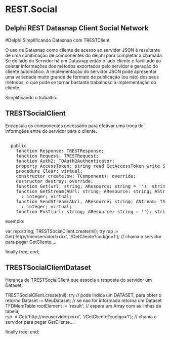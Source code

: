# REST.Social

Delphi REST Datasnap Client Social Network
------------------------------------------

#Delphi Simplificando Datasnap com TRESTClient

O uso de Datasnap como cliente de acesso ao servidor JSON é resultante de uma combinação de componentes do delphi para completar a chamada.
Se do lado do Servidor há um Datasnap então o lado cliente é facilitado ao coletar informações dos métodos exportados pelo servidor e geração do cliente  automático.
A implementação do servidor JSON pode apresentar uma variedade muito grande de formato de publicação (ou não) dos seus métodos, o que pode se tornar bastante trabalhoso a implementação do cliente.

Simplificando o trabalho:

TRESTSocialClient
-----------------
  Encapsula os componentes necessário para efetivar uma troca de informções entre do servidor para o cliente.
<pre>  
  public
    function Response: TRESTResponse;
    function Request: TRESTRequest;
    function Auth2: TOAuth2Authenticator;
    property AccessToken: string read GetAccessToken write SetAccessToken;
    procedure Clear; virtual;
    constructor create(ow: TComponent); override;
    destructor destroy; override;
    function Get(url: string; AResource: string = ''): string; virtual;
    function GetStream(AUrl: string; AResource: string; AStream: TStream)
      : integer; virtual;
    function SendStream(AUrl, AResource: string; AStream: TStream)
      : integer; virtual;
    function Post(url: string; AResource: string = ''): string; virtual;
</pre>

  exemplo:
  
  var rsp:string;
  TRESTSocialClient.create(nil);
  try
    rsp := Get('http://meuservidor/xxxx', '/GetCliente?codigo=1');  // chama o servidor para pegar GetCliente....  
  
  finally
     free;
  end;


TRESTSocialClientDataset
------------------------
  Herança de TRESTSocialClient que associa a resposta do servidor um Dataset;
  
  TRESTSocialClient.create(nil);
  try
    // pode indica um DATASET, para obter o retorno
    Dataset := MeuDataset;   // se nao for informado retorna um Dataset   TFDMemTable
    rootElement := 'result';  // espera um Array com as linhas da tabela;  
    rsp := Get('http://meuservidor/xxxx', '/GetCliente?codigo=1');  // chama o servidor para pegar GetCliente....  
  
  finally
     free;
  end;
  
  


